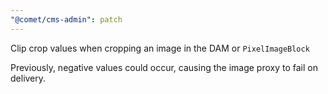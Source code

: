 ```yaml
---
"@comet/cms-admin": patch
---
```


Clip crop values when cropping an image in the DAM or `PixelImageBlock`

Previously, negative values could occur, causing the image proxy to fail on delivery.
